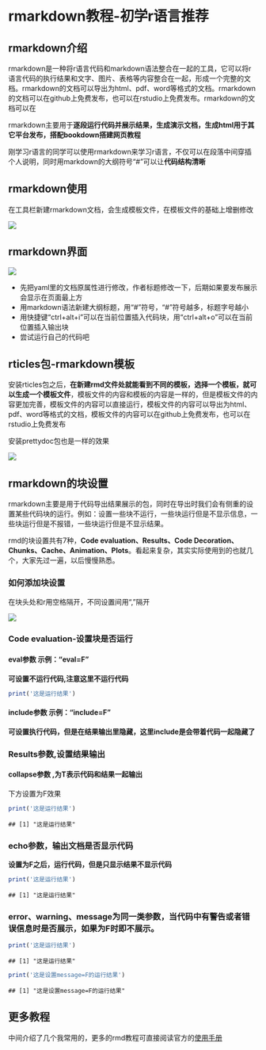 # rmarkdown教程-初学r语言推荐



## rmarkdown介绍

rmarkdown是一种将r语言代码和markdown语法整合在一起的工具，它可以将r语言代码的执行结果和文字、图片、表格等内容整合在一起，形成一个完整的文档。rmarkdown的文档可以导出为html、pdf、word等格式的文档。rmarkdown的文档可以在github上免费发布，也可以在rstudio上免费发布。rmarkdown的文档可以在

rmarkdown主要用于**逐段运行代码并展示结果，生成演示文档，生成html用于其它平台发布，搭配bookdown搭建网页教程**

刚学习r语言的同学可以使用rmarkdown来学习r语言，不仅可以在段落中间穿插个人说明，同时用markdown的大纲符号“#”可以让**代码结构清晰**

## rmarkdown使用

在工具栏新建rmarkdown文档，会生成模板文件，在模板文件的基础上增删修改

![](https://vip.123pan.cn/1813062489//7%20pic/202410200846060.png)


## rmarkdown界面

![](https://vip.123pan.cn/1813062489//7%20pic/202410200851433.png)

- 先把yaml里的文档原属性进行修改，作者标题修改一下，后期如果要发布展示会显示在页面最上方
- 用markdown语法新建大纲标题，用“#”符号，“#”符号越多，标题字号越小
- 用快捷键“ctrl+alt+i”可以在当前位置插入代码块，用“ctrl+alt+o”可以在当前位置插入输出块
- 尝试运行自己的代码吧

## rticles包-rmarkdown模板

安装rticles包之后，**在新建rmd文件处就能看到不同的模板，选择一个模板，就可以生成一个模板文件**，模板文件的内容和模板的内容是一样的，但是模板文件的内容更加完善，模板文件的内容可以直接运行，模板文件的内容可以导出为html、pdf、word等格式的文档，模板文件的内容可以在github上免费发布，也可以在rstudio上免费发布

安装prettydoc包也是一样的效果


![](https://vip.123pan.cn/1813062489//7%20pic/202410200856148.png)


## rmarkdown的块设置

rmarkdown主要是用于代码导出结果展示的包，同时在导出时我们会有侧重的设置某些代码块的运行。例如：设置一些块不运行，一些块运行但是不显示信息，一些块运行但是不报错，一些块运行但是不显示结果。

rmd的块设置共有7种，**Code evaluation、Results、Code Decoration、Chunks、Cache、Animation、Plots**。看起来复杂，其实实际使用到的也就几个，大家先过一遍，以后慢慢熟悉。

### 如何添加块设置

在块头处和r用空格隔开，不同设置间用“,”隔开

![](https://vip.123pan.cn/1813062489//7%20pic/202410200918995.png)


### Code evaluation-设置块是否运行

#### eval参数  示例：“eval=F”

**可设置不运行代码,注意这里不运行代码**


``` r
print('这是运行结果')
```


#### include参数 示例：“include=F”

**可设置执行代码，但是在结果输出里隐藏，这里include是会带着代码一起隐藏了**



### Results参数,设置结果输出

#### collapse参数 ,为T表示代码和结果一起输出

下方设置为F效果


``` r
print('这是运行结果')
```

```
## [1] "这是运行结果"
```


### echo参数，输出文档是否显示代码

**设置为F之后，运行代码，但是只显示结果不显示代码**


``` r
print('这是运行结果')
```

```
## [1] "这是运行结果"
```


### error、warning、message为同一类参数，当代码中有警告或者错误信息时是否展示，如果为F时即不展示。


``` r
print('这是运行结果')
```

```
## [1] "这是运行结果"
```


``` r
print('这是设置message=F的运行结果')
```

```
## [1] "这是设置message=F的运行结果"
```

## 更多教程

中间介绍了几个我常用的，更多的rmd教程可直接阅读官方的[使用手册](https://bookdown.org/yihui/rmarkdown/)
